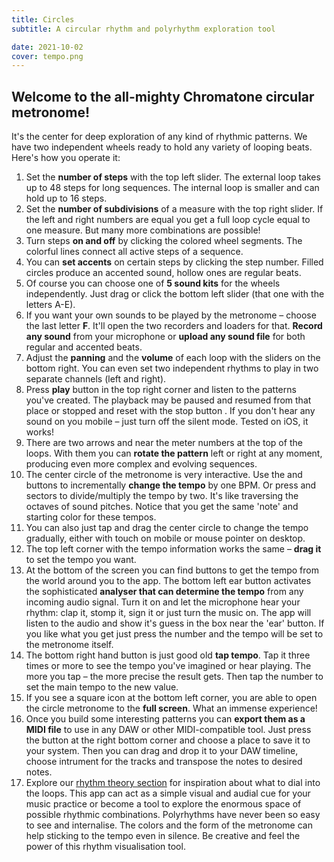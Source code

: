 ```yaml
---
title: Circles
subtitle: A circular rhythm and polyrhythm exploration tool

date: 2021-10-02
cover: tempo.png
---
```


<client-only >
  <beat-circle />
</client-only >

## Welcome to the all-mighty Chromatone circular metronome!

It's the center for deep exploration of any kind of rhythmic patterns. We have two independent wheels ready to hold any variety of looping beats. Here's how you operate it:

1. Set the **number of steps** with the top left slider. The external loop takes up to 48 steps for long sequences. The internal loop is smaller and can hold up to 16 steps.
2. Set the **number of subdivisions** of a measure with the top right slider. If the left and right numbers are equal you get a full loop cycle equal to one measure. But many more combinations are possible!
3. Turn steps **on and off** by clicking the colored wheel segments. The colorful lines connect all active steps of a sequence.
4. You can **set accents** on certain steps by clicking the step number. Filled circles produce an accented sound, hollow ones are regular beats.
5. Of course you can choose one of **5 sound kits** for the wheels independently. Just drag or click the bottom left slider (that one with the letters A-E).
6. If you want your own sounds to be played by the metronome – choose the last letter **F**. It'll open the two recorders and loaders for that. **Record any sound** from your microphone or **upload any sound file** for both regular and accented beats.
7. Adjust the **panning** <mdi-pan-horizontal /> and the **volume** <la-volume-up /> of each loop with the sliders on the bottom right. You can even set two independent rhythms to play in two separate channels (left and right).
8. Press **play** button <la-play /> in the top right corner and listen to the patterns you've created. The playback may be paused <la-pause /> and resumed from that place or stopped and reset with the stop button <la-stop />. If you don't hear any sound on you mobile – just turn off the silent mode. Tested on iOS, it works!
9. There are two arrows <la-angle-left /> and <la-angle-right /> near the meter numbers at the top of the loops. With them you can **rotate the pattern** left or right at any moment, producing even more complex and evolving sequences.
10. The center circle of the metronome is very interactive. Use the <la-minus /> and <la-plus /> buttons to incrementally **change the tempo** by one BPM. Or press <la-slash /> and <la-times /> sectors to divide/multiply the tempo by two. It's like traversing the octaves of sound pitches. Notice that you get the same 'note' and starting color for these tempos.
11. You can also just tap and drag the center circle to change the tempo gradually, either with touch on mobile or mouse pointer on desktop.
12. The top left corner with the tempo information works the same – **drag it** to set the tempo you want.
13. At the bottom of the screen you can find buttons to get the tempo from the world around you to the app. The bottom left ear button <tabler-ear /> activates the sophisticated **analyser that can determine the tempo** from any incoming audio signal. Turn it on and let the microphone hear your rhythm: clap it, stomp it, sign it or just turn the music on. The app will listen to the audio and show it's guess in the box near the 'ear' button. If you like what you get just press the number and the tempo will be set to the metronome itself.
14. The bottom right hand button <fluent-tap-double-20-regular /> is just good old **tap tempo**. Tap it three times or more to see the tempo you've imagined or hear playing. The more you tap – the more precise the result gets. Then tap the number to set the main tempo to the new value.
15. If you see a square icon <la-expand /> at the bottom left corner, you are able to open the circle metronome to the **full screen**. What an immense experience!
16. Once you build some interesting patterns you can **export them as a MIDI file** to use in any DAW or other MIDI-compatible tool. Just press the <la-file-download /> button at the right bottom corner and choose a place to save it to your system. Then you can drag and drop it to your DAW timeline, choose intrument for the tracks and transpose the notes to desired notes.
17. Explore our [rhythm theory section](../../../theory/rhythm/index.md) for inspiration about what to dial into the loops. This app can act as a simple visual and audial cue for your music practice or become a tool to explore the enormous space of possible rhythmic combinations. Polyrhythms have never been so easy to see and internalise. The colors and the form of the metronome can help sticking to the tempo even in silence. Be creative and feel the power of this rhythm visualisation tool.
